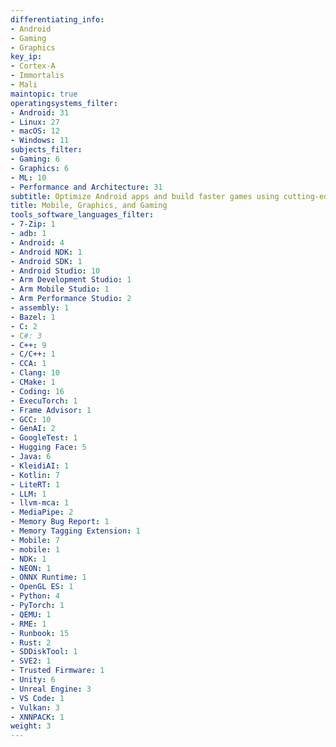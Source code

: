 ```yaml
---
differentiating_info:
- Android
- Gaming
- Graphics
key_ip:
- Cortex-A
- Immortalis
- Mali
maintopic: true
operatingsystems_filter:
- Android: 31
- Linux: 27
- macOS: 12
- Windows: 11
subjects_filter:
- Gaming: 6
- Graphics: 6
- ML: 10
- Performance and Architecture: 31
subtitle: Optimize Android apps and build faster games using cutting-edge Arm tech
title: Mobile, Graphics, and Gaming
tools_software_languages_filter:
- 7-Zip: 1
- adb: 1
- Android: 4
- Android NDK: 1
- Android SDK: 1
- Android Studio: 10
- Arm Development Studio: 1
- Arm Mobile Studio: 1
- Arm Performance Studio: 2
- assembly: 1
- Bazel: 1
- C: 2
- C#: 3
- C++: 9
- C/C++: 1
- CCA: 1
- Clang: 10
- CMake: 1
- Coding: 16
- ExecuTorch: 1
- Frame Advisor: 1
- GCC: 10
- GenAI: 2
- GoogleTest: 1
- Hugging Face: 5
- Java: 6
- KleidiAI: 1
- Kotlin: 7
- LiteRT: 1
- LLM: 1
- llvm-mca: 1
- MediaPipe: 2
- Memory Bug Report: 1
- Memory Tagging Extension: 1
- Mobile: 7
- mobile: 1
- NDK: 1
- NEON: 1
- ONNX Runtime: 1
- OpenGL ES: 1
- Python: 4
- PyTorch: 1
- QEMU: 1
- RME: 1
- Runbook: 15
- Rust: 2
- SDDiskTool: 1
- SVE2: 1
- Trusted Firmware: 1
- Unity: 6
- Unreal Engine: 3
- VS Code: 1
- Vulkan: 3
- XNNPACK: 1
weight: 3
---
```

